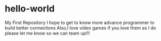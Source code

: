 # hello-world
My First Repository I hope to get to know more advance programmer to build better connections
Also,I love video games if you love them as I do please let me know so we can team up!!!
